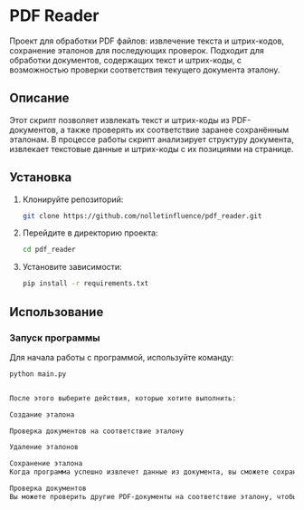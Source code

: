# PDF Reader

Проект для обработки PDF файлов: извлечение текста и штрих-кодов, сохранение эталонов для последующих проверок. Подходит для обработки документов, содержащих текст и штрих-коды, с возможностью проверки соответствия текущего документа эталону.

## Описание

Этот скрипт позволяет извлекать текст и штрих-коды из PDF-документов, а также проверять их соответствие заранее сохранённым эталонам. В процессе работы скрипт анализирует структуру документа, извлекает текстовые данные и штрих-коды с их позициями на странице. 

## Установка

1. Клонируйте репозиторий:

    ```bash
    git clone https://github.com/nolletinfluence/pdf_reader.git
    ```

2. Перейдите в директорию проекта:

    ```bash
    cd pdf_reader
    ```

3. Установите зависимости:

    ```bash
    pip install -r requirements.txt
    ```

## Использование

### Запуск программы

Для начала работы с программой, используйте команду:

```bash
python main.py


После этого выберите действия, которые хотите выполнить:

Создание эталона

Проверка документов на соответствие эталону

Удаление эталонов

Сохранение эталона
Когда программа успешно извлечет данные из документа, вы сможете сохранить их в качестве эталона для последующих проверок.

Проверка документов
Вы можете проверить другие PDF-документы на соответствие эталону, чтобы убедиться в правильности их содержания и расположения элементов.
